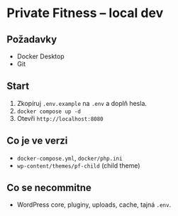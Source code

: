 ﻿# Private Fitness – local dev

## Požadavky
- Docker Desktop
- Git

## Start
1) Zkopíruj `.env.example` na `.env` a doplň hesla.
2) `docker compose up -d`
3) Otevři `http://localhost:8080`

## Co je ve verzi
- `docker-compose.yml`, `docker/php.ini`
- `wp-content/themes/pf-child` (child theme)

## Co se necommitne
- WordPress core, pluginy, uploads, cache, tajná `.env`.

